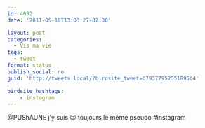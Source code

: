```yaml
---
id: 4092
date: '2011-05-10T13:03:27+02:00'

layout: post
categories:
  - Vis ma vie
tags:
  - tweet
format: status
publish_social: no
guid: 'http://tweets.local/?birdsite_tweet=67937795255189504'

birdsite_hashtags:
    - instagram
---
```


@PUShAUNE j’y suis 😉 toujours le même pseudo #instagram
